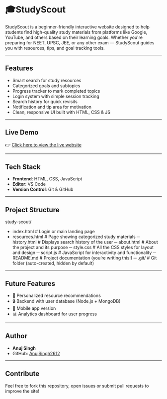 # 🎓StudyScout

StudyScout is a beginner-friendly interactive website designed to help students find high-quality study materials from platforms like Google, YouTube, and others based on their learning goals. Whether you're preparing for NEET, UPSC, JEE, or any other exam — StudyScout guides you with resources, tips, and goal tracking tools.

---

## Features

-  Smart search for study resources
-  Categorized goals and subtopics
-  Progress tracker to mark completed topics
-  Login system with simple session tracking
-  Search history for quick revisits
-  Notification and tip area for motivation
-  Clean, responsive UI built with HTML, CSS & JS

---

## Live Demo

👉 [Click here to view the live website](https://anujsingh2612.github.io/Study-Scout/)

---

## Tech Stack

- **Frontend**: HTML, CSS, JavaScript
- **Editor**: VS Code
- **Version Control**: Git & GitHub

---

## Project Structure

study-scout/
- index.html          # Login or main landing page
- resources.html      # Page showing categorized study materials
─ history.html        # Displays search history of the user
─ about.html          # About the project and its purpose
─ style.css           # All the CSS styles for layout and design
─ script.js           # JavaScript for interactivity and functionality
─ README.md           # Project documentation (you’re writing this!)
─ .git/               # Git folder (auto-created, hidden by default)

---

## Future Features

- 🎯 Personalized resource recommendations
- 🔒 Backend with user database (Node.js + MongoDB)
- 📱 Mobile app version
- 📊 Analytics dashboard for user progress

---

## Author

- **Anuj Singh**
- GitHub: [AnujSingh2612](https://github.com/AnujSingh2612)

---

## Contribute

Feel free to fork this repository, open issues or submit pull requests to improve the site!

